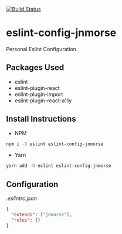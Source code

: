 [![Build Status](https://travis-ci.org/jnmorse/eslint-config-jnmorse.svg?branch=master)](https://travis-ci.org/jnmorse/eslint-config-jnmorse)

# eslint-config-jnmorse

Personal Eslint Configuration.

## Packages Used

- eslint
- eslint-plugin-react
- eslint-plugin-import
- eslint-plugin-react-a11y

## Install Instructions

- NPM
```sh
npm i -D eslint eslint-config-jnmorse
```

- Yarn
```sh
yarn add -D eslint eslint-config-jnmorse
```

## Configuration

*.eslintrc.json*
```json
{
  "extends": ["jnmorse"],
  "rules": {}
}
```
